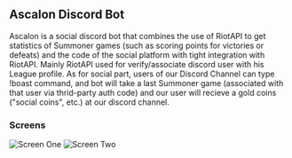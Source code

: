 ## Ascalon Discord Bot

Ascalon is a social discord bot that combines the use of RiotAPI to get statistics of Summoner games (such as scoring points for victories or defeats) and the code of the social platform with tight integration with RiotAPI. Mainly RiotAPI used for verify/associate discord user with his League profile. As for social part, users of our Discord Channel can type !boast command, and bot will take a last Summoner game (associated with that user via thrid-party auth code) and our user will recieve a gold coins ("social coins", etc.) at our discord channel. 

### Screens
![Screen One](https://i.imgur.com/KXwWbvu.png)
![Screen Two](https://i.imgur.com/ByHG8rP.png)
